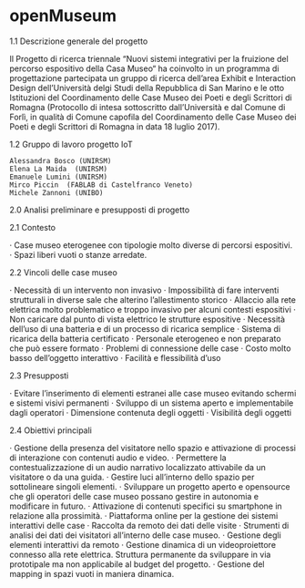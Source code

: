 # openMuseum

1.1		Descrizione generale del progetto

Il Progetto di ricerca triennale “Nuovi sistemi integrativi per la fruizione del percorso espositivo della Casa Museo“ ha coinvolto in un programma di progettazione partecipata un gruppo di ricerca dell’area Exhibit e Interaction Design dell’Università delgi Studi della Repubblica di San Marino e le otto Istituzioni del Coordinamento delle Case Museo dei Poeti e degli Scrittori di Romagna (Protocollo di intesa sottoscritto dall’Università e dal Comune di Forlì, in qualità di Comune capofila del Coordinamento delle Case Museo dei Poeti e degli Scrittori di Romagna in data 18 luglio 2017).


1.2		Gruppo di lavoro progetto IoT 

	Alessandra Bosco (UNIRSM)
	Elena La Maida  (UNIRSM)
	Emanuele Lumini (UNIRSM)
	Mirco Piccin  (FABLAB di Castelfranco Veneto)
	Michele Zannoni (UNIBO)

2.0 	Analisi preliminare e presupposti di progetto

2.1	Contesto
 
·     Case museo eterogenee con tipologie molto diverse di percorsi espositivi.
·     Spazi liberi vuoti o stanze arredate.
 
2.2	Vincoli delle case museo
 
·     Necessità di un intervento non invasivo
·     Impossibilità di fare interventi strutturali in diverse sale che alterino l’allestimento storico
·     Allaccio alla rete elettrica molto problematico e troppo invasivo per alcuni contesti espositivi
·     Non caricare dal punto di vista elettrico le strutture espositive
·     Necessità dell’uso di una batteria e di un processo di ricarica semplice
·     Sistema di ricarica della batteria certificato
·     Personale eterogeneo e non preparato che può essere formato
·     Problemi di connessione delle case
·     Costo molto basso dell’oggetto interattivo 
·     Facilità e flessibilità d’uso
 
2.3	Presupposti
 
·     Evitare l’inserimento di elementi estranei alle case museo evitando schermi e sistemi visivi permanenti
·     Sviluppo di un sistema aperto e implementabile dagli operatori
·     Dimensione contenuta degli oggetti
·     Visibilità degli oggetti
 
2.4	Obiettivi principali
 
·     Gestione della presenza del visitatore nello spazio e attivazione di processi di interazione con contenuti audio e video.
·     Permettere la contestualizzazione di un audio narrativo localizzato attivabile da un visitatore o da una guida.
·     Gestire luci all’interno dello spazio per sottolineare singoli elementi.
·     Sviluppare un progetto aperto e opensource che gli operatori delle case museo possano gestire in autonomia e modificare in futuro.
·     Attivazione di contenuti specifici su smartphone in relazione alla prossimità.
·     Piattaforma online per la gestione dei sistemi interattivi delle case
·     Raccolta da remoto dei dati delle visite
·     Strumenti di analisi dei dati dei visitatori all’interno delle case museo.
·     Gestione degli elementi interattivi da remoto
·     Gestione dinamica di un videoproiettore connesso alla rete elettrica. Struttura permanente da sviluppare in via prototipale ma non applicabile al budget del progetto. 
·     Gestione del mapping in spazi vuoti in maniera dinamica.
